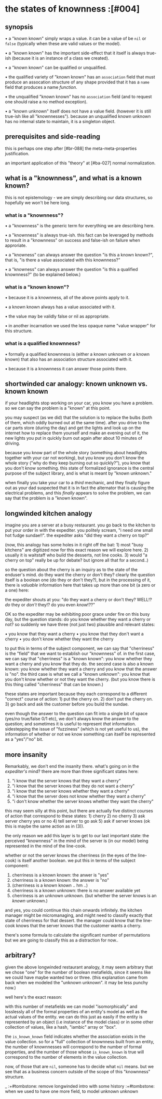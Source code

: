 # the states of knownness :[#004]


## synopsis

• a "known known" simply wraps a value. it can be a value of be `nil` or
  `false` (typically when these are valid values or the model).

• a "known known" has the important side-effect that it itself is always
  true-ish (because it is an instance of a class we created).

• a "known known" can be qualified or unqualified.

• the qualified variety of "known known" has an `association` field that
  must produce an assocation structure of any shape provided that it has
  a `name` field that produces a name *function*.

• the unqualified "known known" has no `association` field (and to
  request one should raise a no method exception).

• a "known unknown" itself does not have a value field. (however it is
  still true-ish like all "knownnesses"). because an unqualified known
  unknown has no internal state to maintain, it is a singleton object.




## prerequisites and side-reading

this is perhaps one step after [#br-088] the meta-meta-properties
justification.

an important application of this "theory" at [#ba-027] normal
normalization.





## what is a "knownness", and what is a known known?

this is not epistemology - we are simply describing our data structures,
so hopefully we won't be here long.

### what is a "knownness"?

  • a "knownness" is the generic term for everything we are describing
    here.

  • a "knownness" is always true-ish. this fact can be leveraged by
    methods to result in a "knownness" on success and false-ish on
    failure when approriate.

  • a "knowness" can always answer the question "is this a known known?",
    that is, "is there a value associated with this knownness?"

  • a "knowness" can always answer the question "is this a qualified knownness?"
    (to be explained below.)

### what is a "known known"?

  • because it is a knownness, all of the above points apply to it.

  • a known known always has a value associated with it.

  • the value may be validly false or nil as appropriate.

  • in another incarnation we used the less opaque name "value wrapper"
    for this structure.

### what is a qualified knownness?

  • formally a qualified knownness is (either a known unknown or a known
    known) that also has an association structure associated with it.

  • because it is a knownness it can answer those points there.




## shortwinded car analogy: known unknown vs. known known

if your headlights stop working on your car, you know you have a
problem. so we can say the problem is a "known" at this point.

you may suspect (as we did) that the solution is to replace the bulbs
(both of them, which oddly burned out at the same time). after you drive
to the car parts store (during the day) and get the lights and look up
on the internet how to replace them yourself and make an evening out of
it, the new lights you put in quickly burn out again after about 10
minutes of driving.

because you know part of the whole story (something about headlights
together with your car not working), but you know you don't know the
whole story ("why do they keep burning out so quickly?"), you know that
you don't know something. this state of formalized ignorance is the
central purpose of the subject library, and is what is meant by "known
unknown."

when finally you take your car to a *third* mechanic, and they finally
figure out as your dad suspected that it is in fact the alternator that
is causing the electrical problems, and this *finally* appears to solve
the problem, we can say that the problem is a "known known".




## longwinded kitchen analogy

imagine you are a server at a busy restaurant. you go back to the
kitchen to put your order in with the expediter. you politely scream,
"i need one small hot fudge sundae!!". the expediter asks "did they want
a cherry on top?"

(now, this analogy has some holes in it right off the bat: 1) most "busy
kitchens" are digitized now for this exact reason we will explore here.
2) usually it is waitstaff who build the desserts, not line cooks. 3) would
"a cherry on top" really be up for debate? but ignore all that for a second..)

so the question about the cherry is an inquiry as to the state of the
enduser's mind. do they want the cherry or don't they? clearly the
question itself is a boolean one (do they or don't they?), but in the
processing of it, there is *valuable* information here that takes up
more than one bit (a zero or a one) here:

the expediter shouts at you: "do they want a cherry or don't they?
WELL!? *do* they or *don't* they!? do you even *know*!??"

OK so the expediter may be exhibiting poor grace under fire on this busy
day, but the question stands: do you know whether they want a cherry or
not? so suddenly we have three (not just two) plausible and relevant
states:

  • you know that they want a cherry
  • you know that they don't want a cherry
  • you don't know whether they want the cherry

to put this in terms of the subject component, we can say that
"cherriness" is the "field" that we want to establish our "knownness"
of. in the first case, we can say that "cherriness" is a "known known":
you know whether they want a cherry and you know that they do. the
second case is also a known known: you know whether they want a cherry
and you know that the answer is "no". the third case is what we call a
"known unknown": you know that you don't know whether or not they want
the cherry. (but you know there is this thing called "cherriness" that
can be known.)

these states are important because they each correspond to a different
"correct" course of action: 1) put the cherry on. 2) don't put the
cherry on. 3) go back and ask the customer before you build the sundae.

even though the answer to the question can fit into a single bit of
space (yes/no true/false 0/1 etc), we don't always know the answer to
the question; and sometimes it is useful to represent *that*
information. sidestepping the issue of "fuzziness" (which is not yet
useful to us), the information of whether or not we know something
can itself be represented as a "yes"/"no" bit.




## more insanity

Remarkably, we don't end the insanity there. what's going on in the
*expediter's* mind? there are more than three significant states here:

  1) "i know that the server knows that they want a cherry"
  2) "i know that the server knows that they do not want a cherry"
  3) "i know that the server knows whether they want a cherry"
  4) "i know that the server does not know whether they want a cherry"
  5) "i don't know whether the server knows whether they want the cherry"

this may seem silly at this point, but there are actually five distinct
courses of action that correspond to these states: 1) cherry 2) no
cherry 3) ask server cherry yes or no 4) tell server to go ask 5) ask if
server knows (ok this is maybe the same action as in (3)).

the only reason we add this layer is to get to our last important state:
the perceived "knownness" in the mind of the server is (in our model)
being represented in the mind of the line-cook.

whether or not the server knows the cherriness (in the eyes of the
line-cook) is itself another boolean. we put this in terms of the
subject component:

  1) cherriness is a known known: the anwer is "yes"
  2) cherriness is a known known: the answer is "no"
  3) (cherriness is a known known .. hm ..)
  4) cherriness is a known unknown: there is no answer available yet
  5) cherriness is an unknown unknown. (but whether the server
     knows is an *known* unknown.)

and yes, you could continue this chain onwards infinitely. the kitchen
manager might be micromanaging, and might need to classify exactly that
state of cherriness for that dessert. the manager could know that the
line-cook knows that the server knows that the customer wants a cherry.

there's some formula to calculate the significant number of permutations
but we are going to classify this as a distraction for now..




## arbitrary?

given the above longwinded restaurant analogy, it may seem arbitrary
that we chose "one" for the number of boolean metafields, since it seems
like we could have maybe wanted two or three. (this explanation came
from back when we modeled the "unknown unknown". it may be less punchy
now.)

well here's the exact reason:

with this number of metafields we can model "isomorphically" and
losslessly all of the formal properties of an entity's model as well as
the actual values of the entity. we can do this just as easily if the
entity is represented by an object (i.e instance of the model class) or
in some other collection of values, like a hash, "iambic" array or
"box".

the `is_known_known` field indicates whether the association exists
in the value collection. so for a "full" collection of knownness built
from an entity, the number of knownnesses will correspond to the number
of formal properties, and the number of those whose `is_known_known` is true
will correspond to the number of elements in the value collection.

now, of those that are `nil`, someone has to decide what `nil` means.
but we see that as a business concern outside of the scope of this
"knownness" structure.

_
:+#tombstone: remove longwinded intro with some history
:+#tombstone: when we used to have one more field, to model unknown unknown
